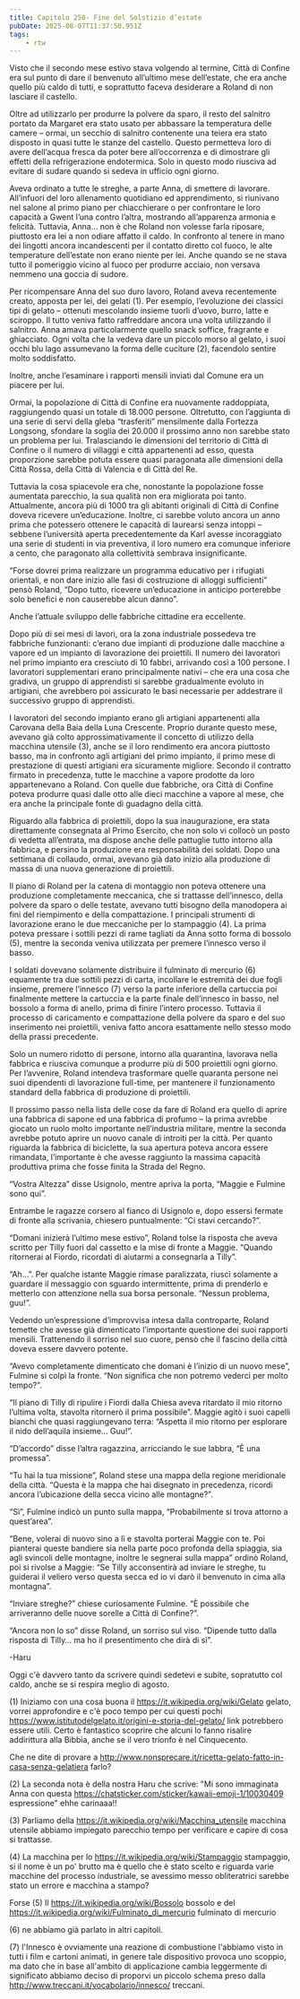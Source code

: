 ```yaml
---
title: Capitolo 250- Fine del Solstizio d’estate
pubDate: 2025-08-07T11:37:50.951Z
tags:
    - rtw
---
```



Visto che il secondo mese estivo stava volgendo al termine, Città di Confine era sul punto di dare il benvenuto all’ultimo mese dell’estate, che era anche quello più caldo di tutti, e soprattutto faceva desiderare a Roland di non lasciare il castello.


Oltre ad utilizzarlo per produrre la polvere da sparo, il resto del salnitro portato da Margaret era stato usato per abbassare la temperatura delle camere – ormai, un secchio di salnitro contenente una teiera era stato disposto in quasi tutte le stanze del castello. Questo permetteva loro di avere dell’acqua fresca da poter bere all’occorrenza e di dimostrare gli effetti della refrigerazione endotermica.  Solo in questo modo riusciva ad evitare di sudare quando si sedeva in ufficio ogni giorno.


Aveva ordinato a tutte le streghe, a parte Anna, di smettere di lavorare. All’infuori del loro allenamento quotidiano ed apprendimento, si riunivano nel salone al primo piano per chiacchierare o per confrontare le loro capacità a Gwent l’una contro l’altra, mostrando all’apparenza armonia e felicità. Tuttavia, Anna… non è che Roland non volesse farla riposare, piuttosto era lei a non odiare affatto il caldo. In confronto al tenere in mano dei lingotti ancora incandescenti per il contatto diretto col fuoco, le alte temperature dell’estate non erano niente per lei. Anche quando se ne stava tutto il pomeriggio vicino al fuoco per produrre acciaio, non versava nemmeno una goccia di sudore.


Per ricompensare Anna del suo duro lavoro, Roland aveva recentemente creato, apposta per lei, dei gelati (1). Per esempio, l’evoluzione dei classici tipi di gelato – ottenuti mescolando insieme tuorli d’uovo, burro, latte e sciroppo. Il tutto veniva fatto raffreddare ancora una volta utilizzando il salnitro. Anna amava particolarmente quello snack soffice, fragrante e ghiacciato. Ogni volta che la vedeva dare un piccolo morso al gelato, i suoi occhi blu lago assumevano la forma delle cuciture (2), facendolo sentire molto soddisfatto.


Inoltre, anche l’esaminare i rapporti mensili inviati dal Comune era un piacere per lui.


Ormai, la popolazione di Città di Confine era nuovamente raddoppiata, raggiungendo quasi un totale di 18.000 persone. Oltretutto, con l’aggiunta di una serie di servi della gleba “trasferiti” mensilmente dalla Fortezza Longsong, sfondare la soglia dei 20.000 il prossimo anno non sarebbe stato un problema per lui. Tralasciando le dimensioni del territorio di Città di Confine o il numero di villaggi e città appartenenti ad esso, questa proporzione sarebbe potuta essere quasi paragonata alle dimensioni della Città Rossa, della Città di Valencia e di Città del Re.


Tuttavia la cosa spiacevole era che, nonostante la popolazione fosse aumentata parecchio, la sua qualità non era migliorata poi tanto. Attualmente, ancora più di 1000 tra gli abitanti originali di Città di Confine doveva ricevere un’educazione. Inoltre, ci sarebbe voluto ancora un anno prima che potessero ottenere le capacità di laurearsi senza intoppi – sebbene l’università aperta precedentemente da Karl avesse incoraggiato una serie di studenti in via preventiva, il loro numero era comunque inferiore a cento, che paragonato alla collettività sembrava insignificante.


“Forse dovrei prima realizzare un programma educativo per i rifugiati orientali, e non dare inizio alle fasi di costruzione di alloggi sufficienti” pensò Roland, “Dopo tutto, ricevere un’educazione in anticipo porterebbe solo benefici e non causerebbe alcun danno”.


Anche l’attuale sviluppo delle fabbriche cittadine era eccellente.


Dopo più di sei mesi di lavori, ora la zona industriale possedeva tre fabbriche funzionanti: c’erano due impianti di produzione dalle macchine a vapore ed un impianto di lavorazione dei proiettili. Il numero dei lavoratori nel primo impianto era cresciuto di 10 fabbri, arrivando così a 100 persone. I lavoratori supplementari erano principalmente nativi – che era una cosa che gradiva, un gruppo di apprendisti si sarebbe gradualmente evoluto in artigiani, che avrebbero poi assicurato le basi necessarie per addestrare il successivo gruppo di apprendisti.


I lavoratori del secondo impianto erano gli artigiani appartenenti alla Carovana della Baia della Luna Crescente. Proprio durante questo mese, avevano già colto approssimativamente il concetto di utilizzo della macchina utensile (3), anche se il loro rendimento era ancora piuttosto basso, ma in confronto agli artigiani del primo impianto, il primo mese di prestazione di questi artigiani era sicuramente migliore. Secondo il contratto firmato in precedenza, tutte le macchine a vapore prodotte da loro appartenevano a Roland. Con quelle due fabbriche, ora Città di Confine poteva produrre quasi dalle otto alle dieci macchine a vapore al mese, che era anche la principale fonte di guadagno della città.


Riguardo alla fabbrica di proiettili, dopo la sua inaugurazione, era stata direttamente consegnata al Primo Esercito, che non solo vi collocò un posto di vedetta all’entrata, ma dispose anche delle pattuglie tutto intorno alla fabbrica, e persino la produzione era responsabilità dei soldati. Dopo una settimana di collaudo, ormai, avevano già dato inizio alla produzione di massa di una nuova generazione di proiettili.


Il piano di Roland per la catena di montaggio non poteva ottenere una produzione completamente meccanica, che si trattasse dell’innesco, della polvere da sparo o delle testate, avevano tutti bisogno della manodopera ai fini del riempimento e della compattazione. I principali strumenti di lavorazione erano le due meccaniche per lo stampaggio (4). La prima poteva pressare i sottili pezzi di rame tagliati da Anna sotto forma di bossolo (5), mentre la seconda veniva utilizzata per premere l’innesco verso il basso.


I soldati dovevano solamente distribuire il fulminato di mercurio (6) equamente tra due sottili pezzi di carta, incollare le estremità dei due fogli insieme, premere l’innesco (7) verso la parte inferiore della cartuccia poi finalmente mettere la cartuccia e la parte finale dell’innesco in basso, nel bossolo a forma di anello, prima di finire l’intero processo. Tuttavia il processo di caricamento e compattazione della polvere da sparo e del suo inserimento nei proiettili, veniva fatto ancora esattamente nello stesso modo della prassi precedente.


Solo un numero ridotto di persone, intorno alla quarantina, lavorava nella fabbrica e riusciva comunque a produrre più di 500 proiettili ogni giorno. Per l’avvenire, Roland intendeva trasformare quelle quaranta persone nei suoi dipendenti di lavorazione full-time, per mantenere il funzionamento standard della fabbrica di produzione di proiettili.


Il prossimo passo nella lista delle cose da fare di Roland era quello di aprire una fabbrica di sapone ed una fabbrica di profumo – la prima avrebbe giocato un ruolo molto importante nell’industria militare, mentre la seconda avrebbe potuto aprire un nuovo canale di introiti per la città. Per quanto riguarda la fabbrica di biciclette, la sua apertura poteva ancora essere rimandata, l’importante è che avesse raggiunto la massima capacità produttiva prima che fosse finita la Strada del Regno.


“Vostra Altezza” disse Usignolo, mentre apriva la porta, “Maggie e Fulmine sono qui”.


Entrambe le ragazze corsero al fianco di Usignolo e, dopo essersi fermate di fronte alla scrivania, chiesero puntualmente: “Ci stavi cercando?”.


“Domani inizierà l’ultimo mese estivo”, Roland tolse la risposta che aveva scritto per Tilly fuori dal cassetto e la mise di fronte a Maggie. “Quando ritornerai al Fiordo, ricordati di aiutarmi a consegnarla a Tilly”.


“Ah…”. Per qualche istante Maggie rimase paralizzata, riuscì solamente a guardare il messaggio con sguardo intermittente, prima di prenderlo e metterlo con attenzione nella sua borsa personale. “Nessun problema, guu!”.


Vedendo un’espressione d’improvvisa intesa dalla controparte, Roland temette che avesse già dimenticato l’importante questione dei suoi rapporti mensili. Trattenendo il sorriso nel suo cuore, pensò che il fascino della città doveva essere davvero potente.


“Avevo completamente dimenticato che domani è l’inizio di un nuovo mese”, Fulmine si colpì la fronte. “Non significa che non potremo vederci per molto tempo?”.


“Il piano di Tilly di ripulire i Fiordi dalla Chiesa aveva ritardato il mio ritorno l’ultima volta, stavolta ritornerò il prima possibile”. Maggie agitò i suoi capelli bianchi che quasi raggiungevano terra: “Aspetta il mio ritorno per esplorare il nido dell’aquila insieme… Guu!”.


“D’accordo” disse l’altra ragazzina, arricciando le sue labbra, “Ѐ una promessa”.


“Tu hai la tua missione”, Roland stese una mappa della regione meridionale della città. “Questa è la mappa che hai disegnato in precedenza, ricordi ancora l’ubicazione della secca  vicino alle montagne?”.


“Sì”, Fulmine indicò un punto sulla mappa, “Probabilmente si trova attorno a quest’area”.


“Bene, volerai di nuovo sino a lì e stavolta porterai Maggie con te. Poi pianterai queste bandiere sia nella parte poco profonda della spiaggia, sia agli svincoli delle montagne, inoltre le segnerai sulla mappa” ordinò Roland, poi si rivolse a Maggie: “Se Tilly acconsentirà ad inviare le streghe, tu guiderai il veliero verso questa secca ed io vi darò il benvenuto in cima alla montagna”.


“Inviare streghe?” chiese curiosamente Fulmine. “Ѐ possibile che arriveranno delle nuove sorelle a Città di Confine?”.


“Ancora non lo so” disse Roland, un sorriso sul viso. “Dipende tutto dalla risposta di Tilly… ma ho il presentimento che dirà di sì”.




-Haru




Oggi c'è davvero tanto da scrivere quindi sedetevi e subite, sopratutto col caldo, anche se si respira meglio di agosto.


(1) Iniziamo con una cosa buona il https://it.wikipedia.org/wiki/Gelato gelato, vorrei approfondire e c'è poco tempo per cui questi pochi  https://www.istitutodelgelato.it/origini-e-storia-del-gelato/ link potrebbero essere utili. Certo è fantastico scoprire che alcuni lo fanno risalire addirittura alla Bibbia, anche se il vero trionfo è nel Cinquecento.


Che ne dite di provare a http://www.nonsprecare.it/ricetta-gelato-fatto-in-casa-senza-gelatiera farlo? 


(2) La seconda nota è della nostra Haru che scrive: "Mi sono immaginata Anna con questa https://chatsticker.com/sticker/kawaii-emoji-1/10030409 espressione" ehhe carinaaa!! 


(3) Parliamo della https://it.wikipedia.org/wiki/Macchina_utensile macchina utensile abbiamo impiegato parecchio tempo per verificare e capire di cosa si trattasse.


(4) La macchina per lo https://it.wikipedia.org/wiki/Stampaggio stampaggio, si il nome è un po' brutto ma è quello che è stato scelto e riguarda varie macchine del processo industriale, se avessimo messo obliteratrici sarebbe stato un errore e macchina a stampo?


Forse (5) Il https://it.wikipedia.org/wiki/Bossolo bossolo e del https://it.wikipedia.org/wiki/Fulminato_di_mercurio fulminato di mercurio


(6) ne abbiamo già parlato in altri capitoli.


(7) l'Innesco è ovviamente una reazione di combustione l'abbiamo visto in tutti i film e cartoni animati, in genere tale dispositivo provoca uno scoppio, ma dato che in base all'ambito di applicazione cambia leggermente di significato abbiamo deciso di proporvi un piccolo schema preso dalla http://www.treccani.it/vocabolario/innesco/ treccani.


